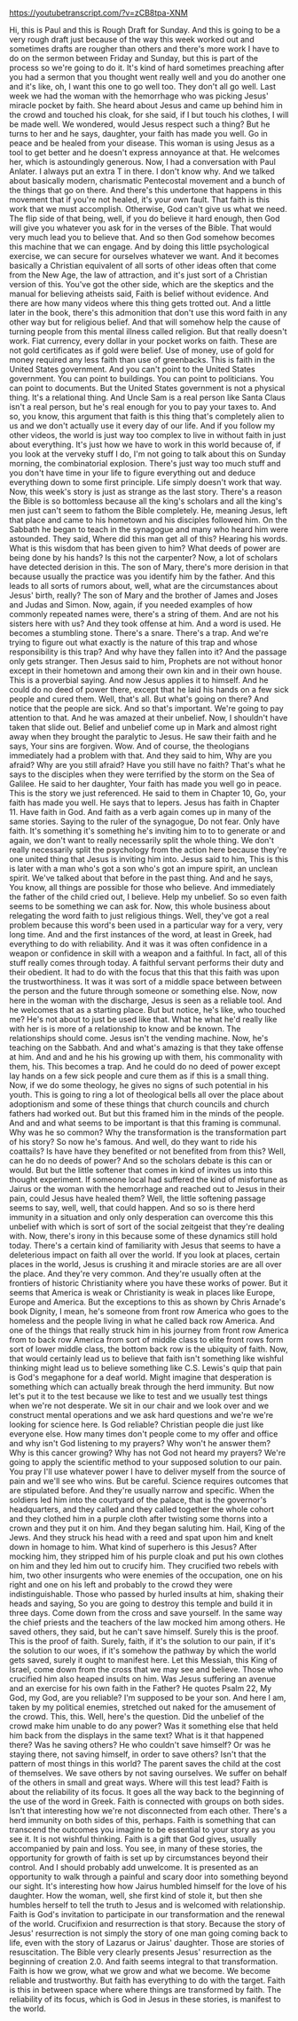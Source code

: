 https://youtubetranscript.com/?v=zCB8tpa-XNM

 Hi, this is Paul and this is Rough Draft for Sunday. And this is going to be a very rough draft just because of the way this week worked out and sometimes drafts are rougher than others and there's more work I have to do on the sermon between Friday and Sunday, but this is part of the process so we're going to do it. It's kind of hard sometimes preaching after you had a sermon that you thought went really well and you do another one and it's like, oh, I want this one to go well too. They don't all go well. Last week we had the woman with the hemorrhage who was picking Jesus' miracle pocket by faith. She heard about Jesus and came up behind him in the crowd and touched his cloak, for she said, if I but touch his clothes, I will be made well. We wondered, would Jesus respect such a thing? But he turns to her and he says, daughter, your faith has made you well. Go in peace and be healed from your disease. This woman is using Jesus as a tool to get better and he doesn't express annoyance at that. He welcomes her, which is astoundingly generous. Now, I had a conversation with Paul Anlater. I always put an extra T in there. I don't know why. And we talked about basically modern, charismatic Pentecostal movement and a bunch of the things that go on there. And there's this undertone that happens in this movement that if you're not healed, it's your own fault. That faith is this work that we must accomplish. Otherwise, God can't give us what we need. The flip side of that being, well, if you do believe it hard enough, then God will give you whatever you ask for in the verses of the Bible. That would very much lead you to believe that. And so then God somehow becomes this machine that we can engage. And by doing this little psychological exercise, we can secure for ourselves whatever we want. And it becomes basically a Christian equivalent of all sorts of other ideas often that come from the New Age, the law of attraction, and it's just sort of a Christian version of this. You've got the other side, which are the skeptics and the manual for believing atheists said, Faith is belief without evidence. And there are how many videos where this thing gets trotted out. And a little later in the book, there's this admonition that don't use this word faith in any other way but for religious belief. And that will somehow help the cause of turning people from this mental illness called religion. But that really doesn't work. Fiat currency, every dollar in your pocket works on faith. These are not gold certificates as if gold were belief. Use of money, use of gold for money required any less faith than use of greenbacks. This is faith in the United States government. And you can't point to the United States government. You can point to buildings. You can point to politicians. You can point to documents. But the United States government is not a physical thing. It's a relational thing. And Uncle Sam is a real person like Santa Claus isn't a real person, but he's real enough for you to pay your taxes to. And so, you know, this argument that faith is this thing that's completely alien to us and we don't actually use it every day of our life. And if you follow my other videos, the world is just way too complex to live in without faith in just about everything. It's just how we have to work in this world because of, if you look at the verveky stuff I do, I'm not going to talk about this on Sunday morning, the combinatorial explosion. There's just way too much stuff and you don't have time in your life to figure everything out and deduce everything down to some first principle. Life simply doesn't work that way. Now, this week's story is just as strange as the last story. There's a reason the Bible is so bottomless because all the king's scholars and all the king's men just can't seem to fathom the Bible completely. He, meaning Jesus, left that place and came to his hometown and his disciples followed him. On the Sabbath he began to teach in the synagogue and many who heard him were astounded. They said, Where did this man get all of this? Hearing his words. What is this wisdom that has been given to him? What deeds of power are being done by his hands? Is this not the carpenter? Now, a lot of scholars have detected derision in this. The son of Mary, there's more derision in that because usually the practice was you identify him by the father. And this leads to all sorts of rumors about, well, what are the circumstances about Jesus' birth, really? The son of Mary and the brother of James and Joses and Judas and Simon. Now, again, if you needed examples of how commonly repeated names were, there's a string of them. And are not his sisters here with us? And they took offense at him. And a word is used. He becomes a stumbling stone. There's a snare. There's a trap. And we're trying to figure out what exactly is the nature of this trap and whose responsibility is this trap? And why have they fallen into it? And the passage only gets stranger. Then Jesus said to him, Prophets are not without honor except in their hometown and among their own kin and in their own house. This is a proverbial saying. And now Jesus applies it to himself. And he could do no deed of power there, except that he laid his hands on a few sick people and cured them. Well, that's all. But what's going on there? And notice that the people are sick. And so that's important. We're going to pay attention to that. And he was amazed at their unbelief. Now, I shouldn't have taken that slide out. Belief and unbelief come up in Mark and almost right away when they brought the paralytic to Jesus. He saw their faith and he says, Your sins are forgiven. Wow. And of course, the theologians immediately had a problem with that. And they said to him, Why are you afraid? Why are you still afraid? Have you still have no faith? That's what he says to the disciples when they were terrified by the storm on the Sea of Galilee. He said to her daughter, Your faith has made you well go in peace. This is the story we just referenced. He said to them in Chapter 10, Go, your faith has made you well. He says that to lepers. Jesus has faith in Chapter 11. Have faith in God. And faith as a verb again comes up in many of the same stories. Saying to the ruler of the synagogue, Do not fear. Only have faith. It's something it's something he's inviting him to to to generate or and again, we don't want to really necessarily split the whole thing. We don't really necessarily split the psychology from the action here because they're one united thing that Jesus is inviting him into. Jesus said to him, This is this is later with a man who's got a son who's got an impure spirit, an unclean spirit. We've talked about that before in the past thing. And and he says, You know, all things are possible for those who believe. And immediately the father of the child cried out, I believe. Help my unbelief. So so even faith seems to be something we can ask for. Now, this whole business about relegating the word faith to just religious things. Well, they've got a real problem because this word's been used in a particular way for a very, very long time. And and the first instances of the word, at least in Greek, had everything to do with reliability. And it was it was often confidence in a weapon or confidence in skill with a weapon and a faithful. In fact, all of this stuff really comes through today. A faithful servant performs their duty and their obedient. It had to do with the focus that this that this faith was upon the trustworthiness. It was it was sort of a middle space between between the person and the future through someone or something else. Now, now here in the woman with the discharge, Jesus is seen as a reliable tool. And he welcomes that as a starting place. But but notice, he's like, who touched me? He's not about to just be used like that. What he what he'd really like with her is is more of a relationship to know and be known. The relationships should come. Jesus isn't the vending machine. Now, he's teaching on the Sabbath. And and what's amazing is that they take offense at him. And and and he his his growing up with them, his commonality with them, his. This becomes a trap. And he could do no deed of power except lay hands on a few sick people and cure them as if this is a small thing. Now, if we do some theology, he gives no signs of such potential in his youth. This is going to ring a lot of theological bells all over the place about adoptionism and some of these things that church councils and church fathers had worked out. But but this framed him in the minds of the people. And and and what seems to be important is that this framing is communal. Why was he so common? Why the transformation is the transformation part of his story? So now he's famous. And well, do they want to ride his coattails? Is have have they benefited or not benefited from from this? Well, can he do no deeds of power? And so the scholars debate is this can or would. But but the little softener that comes in kind of invites us into this thought experiment. If someone local had suffered the kind of misfortune as Jairus or the woman with the hemorrhage and reached out to Jesus in their pain, could Jesus have healed them? Well, the little softening passage seems to say, well, well, that could happen. And so so is there herd immunity in a situation and only only desperation can overcome this this unbelief with which is sort of sort of the social zeitgeist that they're dealing with. Now, there's irony in this because some of these dynamics still hold today. There's a certain kind of familiarity with Jesus that seems to have a deleterious impact on faith all over the world. If you look at places, certain places in the world, Jesus is crushing it and miracle stories are are all over the place. And they're very common. And they're usually often at the frontiers of historic Christianity where you have these works of power. But it seems that America is weak or Christianity is weak in places like Europe, Europe and America. But the exceptions to this as shown by Chris Arnade's book Dignity, I mean, he's someone from front row America who goes to the homeless and the people living in what he called back row America. And one of the things that really struck him in his journey from front row America from to back row America from sort of middle class to elite front rows form sort of lower middle class, the bottom back row is the ubiquity of faith. Now, that would certainly lead us to believe that faith isn't something like wishful thinking might lead us to believe something like C.S. Lewis's quip that pain is God's megaphone for a deaf world. Might imagine that desperation is something which can actually break through the herd immunity. But now let's put it to the test because we like to test and we usually test things when we're not desperate. We sit in our chair and we look over and we construct mental operations and we ask hard questions and we're we're looking for science here. Is God reliable? Christian people die just like everyone else. How many times don't people come to my offer and office and why isn't God listening to my prayers? Why won't he answer them? Why is this cancer growing? Why has not God not heard my prayers? We're going to apply the scientific method to your supposed solution to our pain. You pray I'll use whatever power I have to deliver myself from the source of pain and we'll see who wins. But be careful. Science requires outcomes that are stipulated before. And they're usually narrow and specific. When the soldiers led him into the courtyard of the palace, that is the governor's headquarters, and they called and they called together the whole cohort and they clothed him in a purple cloth after twisting some thorns into a crown and they put it on him. And they began saluting him. Hail, King of the Jews. And they struck his head with a reed and spat upon him and knelt down in homage to him. What kind of superhero is this Jesus? After mocking him, they stripped him of his purple cloak and put his own clothes on him and they led him out to crucify him. They crucified two rebels with him, two other insurgents who were enemies of the occupation, one on his right and one on his left and probably to the crowd they were indistinguishable. Those who passed by hurled insults at him, shaking their heads and saying, So you are going to destroy this temple and build it in three days. Come down from the cross and save yourself. In the same way the chief priests and the teachers of the law mocked him among others. He saved others, they said, but he can't save himself. Surely this is the proof. This is the proof of faith. Surely, faith, if it's the solution to our pain, if it's the solution to our woes, if it's somehow the pathway by which the world gets saved, surely it ought to manifest here. Let this Messiah, this King of Israel, come down from the cross that we may see and believe. Those who crucified him also heaped insults on him. Was Jesus suffering an avenue and an exercise for his own faith in the Father? He quotes Psalm 22, My God, my God, are you reliable? I'm supposed to be your son. And here I am, taken by my political enemies, stretched out naked for the amusement of the crowd. This, this. Well, here's the question. Did the unbelief of the crowd make him unable to do any power? Was it something else that held him back from the displays in the same text? What is it that happened there? Was he saving others? He who couldn't save himself? Or was he staying there, not saving himself, in order to save others? Isn't that the pattern of most things in this world? The parent saves the child at the cost of themselves. We save others by not saving ourselves. We suffer on behalf of the others in small and great ways. Where will this test lead? Faith is about the reliability of its focus. It goes all the way back to the beginning of the use of the word in Greek. Faith is connected with groups on both sides. Isn't that interesting how we're not disconnected from each other. There's a herd immunity on both sides of this, perhaps. Faith is something that can transcend the outcomes you imagine to be essential to your story as you see it. It is not wishful thinking. Faith is a gift that God gives, usually accompanied by pain and loss. You see, in many of these stories, the opportunity for growth of faith is set up by circumstances beyond their control. And I should probably add unwelcome. It is presented as an opportunity to walk through a painful and scary door into something beyond our sight. It's interesting how how Jairus humbled himself for the love of his daughter. How the woman, well, she first kind of stole it, but then she humbles herself to tell the truth to Jesus and is welcomed with relationship. Faith is God's invitation to participate in our transformation and the renewal of the world. Crucifixion and resurrection is that story. Because the story of Jesus' resurrection is not simply the story of one man going coming back to life, even with the story of Lazarus or Jairus' daughter. Those are stories of resuscitation. The Bible very clearly presents Jesus' resurrection as the beginning of creation 2.0. And faith seems integral to that transformation. Faith is how we grow, what we grow and what we become. We become reliable and trustworthy. But faith has everything to do with the target. Faith is this in between space where where things are transformed by faith. The reliability of its focus, which is God in Jesus in these stories, is manifest to the world.